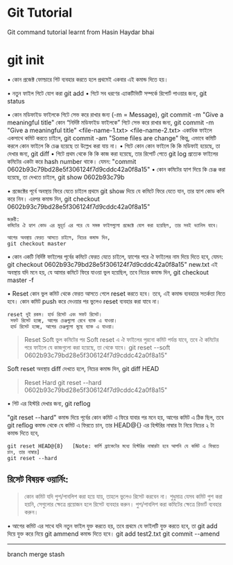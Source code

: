 # Git Tutorial
Git command tutorial learnt from Hasin Haydar bhai

# git init
• কোন প্রজেক্ট ফোল্ডারে গিট ব্যবহার করতে হলে প্রথমেই একবার এই কমান্ড দিতে হয়।

• নতুন ফাইল গিটে যোগ করা
    git add
• গিটে সব ধরণের এ্যাকটিভিটি সম্পর্কে রিপোর্ট পাওয়ার জন্য,
    git status

• কোন মডিফাইড ফাইলকে গিটে সেভ করে রাখার জন্য (-m = Message),
    git commit -m "Give a meaningful title"
     কোন “নির্দিষ্ট মডিফাইড ফাইলকে” গিটে সেভ করে রাখার জন্য,
    git commit -m "Give a meaningful title" <file-name-1.txt> <file-name-2.txt>
    একাধিক ফাইলে একসাথে কমিট করতে চাইলে,
    git commit -am "Some files are change"
     কিন্তু, এভাবে কমিটি করলে কোন ফাইলে কি চেঞ্জ হয়েছে তা উল্লেখ করা যায় না।
• গিটে কোন কোন ফাইলে কি কি মডিফাই হয়েছে, তা দেখার জন্য,
    git diff
• গিটে প্রথম থেকে কি কি কাজ করা হয়েছে, তার রিপোর্ট পেতে
    git log
    প্রত্যেক ফাইলের কমিটের একটা করে hash number থাকে। যেমন: "commit 0602b93c79bd28e5f306124f7d9cddc42a0f8a15"
• কোন কমিটের হ্যাশ দিয়ে কি চেঞ্জ করা হয়েছে, তা দেখতে চাইলে,
    git show 0602b93c79b

• প্রজেক্টের পূর্বে অবস্থায় ফিরে যেতে চাইলে প্রথমে git show দিয়ে যে কমিটে ফিরে যেতে যান, তার হ্যাশ কোড কপি করে নিন। এরপর কমান্ড দিন,
    git checkout 0602b93c79bd28e5f306124f7d9cddc42a0f8a15"

    জরুরী:
    কমিটের ঐ হ্যাশ কোড এর মুহূর্ত এর পরে যে সমস্ত ফাইলগুলো প্রজেক্টে যোগ করা হয়েছিল, তার সবই ভ্যানিস যাবে।

    আগের অবস্থায় ফেরত আসতে চাইলে, নিচের কমান্ড দিন,
    git checkout master

• কোন একটি নির্দিষ্ট ফাইলের পূর্বের কমিটে ফেরত যেতে চাইলে, হ্যাশের পরে ঐ ফাইলের নাম দিয়ে দিতে হবে, যেমন:
    git checkout 0602b93c79bd28e5f306124f7d9cddc42a0f8a15" new.txt
    এই অবস্থায় যদি মনে হয়, যে আমার কমিটে ফিরে যাওয়া ভুল হয়েছিল, তবে নিচের কমান্ড দিন,
    git checkout master -f

• Reset
    কোন ভুল কমিট থেকে ফেরত আসতে গেলে reset করতে হবে। তবে, এই কমান্ড ব্যবহারে সতর্কতা নিতে হবে।
    কোন কমিট push করে দেওয়ার পর ভুলেও reset ব্যবহার করা যাবে না।

    reset দুই রকম। হার্ড রিসেট এবং সফট রিসেট।
     সফট রিসেট হচ্ছে, আগের চেঞ্জগুলো রেখে ব্যাক এ যাওয়া।
     হার্ড রিসেট হচ্ছে, আগের চেঞ্জগুলো মুছে ব্যাক এ যাওয়া।

  > Reset Soft
    ভুল কমিটের পর Soft reset এ ঐ ফাইলের পুরনো কমিট পর্যন্ত যাবে, তবে ঐ কমিটের পরে ফাইলে যে কাজগুলো করা হয়েছে, তা থেকে যাবে।
    git reset --soft 0602b93c79bd28e5f306124f7d9cddc42a0f8a15" 

  Soft reset অবস্থায় diff দেখতে হলে, নিচের কমান্ড দিন,
    git diff HEAD

   > Reset Hard
    git reset --hard 0602b93c79bd28e5f306124f7d9cddc42a0f8a15" 

• গিট এর হিস্টরি দেখার জন্য,
    git reflog

  "git reset --hard" কমান্ড দিয়ে পূর্বের কোন কমিট এ ফিরে যাবার পর মনে হয়, আগের কমিট এ ঠিক ছিল, তবে git reflog কমান্ড থেকে যে কমিট এ ফিরতে চান, তার HEAD@{}
 এর হিস্টরির নাম্বার টা নিয়ে নিচের ২ টা কমান্ড দিতে হবে,

    git reset HEAD@{8}   [Note: কার্লি ব্র্যাকেটের মধ্যে হিস্টরির নাম্বারটা হবে আপনি যে কমিট এ ফিরতে চান, তার নাম্বার]
    git reset --hard

রিসেট বিষয়ক ওয়ার্নিং:
-------------
> কোন কমিট যদি পুশ/পাবলিশ করা হয়ে যায়, তাহলে ভুলেও রিসেট করবেন না।
> শুধুমাত্র যেসব কমিট পুশ করা হয়নি, সেগুলোর ক্ষেত্রে প্রয়োজন হলে রিসেট ব্যবহার করুন।
> পুশ/পাবলিশ করা কমিটের ক্ষেত্রে রিভার্ট ব্যবহার করুন।

• আগের কমিট এর সাথে যদি নতুন ফাইল যুক্ত করতে হয়, তবে প্রথমে যে ফাইলটি যুক্ত করতে হবে, তা git add দিয়ে যুক্ত করে নিয়ে git ammend কমান্ড দিতে হবে।
    git add test2.txt
    git commit --amend

----------

branch
merge
stash
